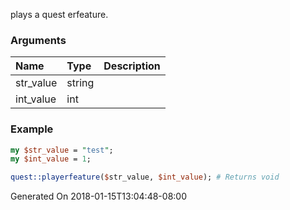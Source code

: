 plays a quest erfeature.
### Arguments
**Name**|**Type**|**Description**
:---|:---|:---
str_value|string|
int_value|int|

### Example

```perl
my $str_value = "test";
my $int_value = 1;

quest::playerfeature($str_value, $int_value); # Returns void
```


Generated On 2018-01-15T13:04:48-08:00